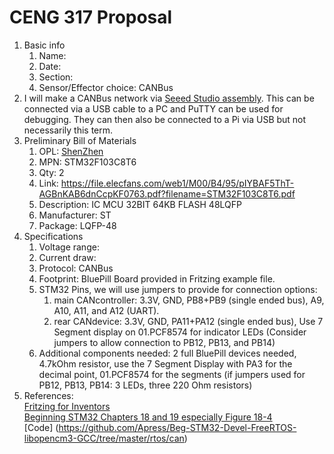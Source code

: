 # CENG 317 Proposal
1. Basic info
     1. Name: 
     2. Date: 
     3. Section:
     4. Sensor/Effector choice: CANBus
2. I will make a CANBus network via [Seeed Studio assembly](https://www.seeedstudio.com/fusion_pcb.html). This can be connected via a USB cable to a PC and PuTTY can be used for debugging. They can then also be connected to a Pi via USB but not necessarily this term. 
3. Preliminary Bill of Materials
    1. OPL: [ShenZhen](https://www.seeedstudio.com/opl.html)
    2. MPN: STM32F103C8T6 
	3. Qty: 2
	4. Link: https://file.elecfans.com/web1/M00/B4/95/pIYBAF5ThT-AGBnKAB6dnCcpKF0763.pdf?filename=STM32F103C8T6.pdf
    5. Description:	IC MCU 32BIT 64KB FLASH 48LQFP
	6. Manufacturer: ST
	7. Package: LQFP-48
4. Specifications
    1. Voltage range:
	2. Current draw:
	3. Protocol: CANBus
	4. Footprint: BluePill Board provided in Fritzing example file.
	5. STM32 Pins, we will use jumpers to provide for connection options:
	    1. main CANcontroller: 3.3V, GND, PB8+PB9 (single ended bus), A9, A10, A11, and A12 (UART).
		2. rear CANdevice: 3.3V, GND, PA11+PA12 (single ended bus), Use 7 Segment display on 01.PCF8574 for indicator LEDs (Consider jumpers to allow connection to PB12, PB13, and PB14)
	6. Additional components needed: 2 full BluePill devices needed, 4.7kOhm resistor, use the 7 Segment Display with PA3 for the decimal point, 01.PCF8574 for the segments (if jumpers used for PB12, PB13, PB14: 3 LEDs, three 220 Ohm resistors)
5. References:    
[Fritzing for Inventors](https://learning-oreilly-com.ezproxy.humber.ca/library/view/fritzing-for-inventors/9780071844642/ch01.html#ch01)    
[Beginning STM32 Chapters 18 and 19 especially Figure 18-4](https://learning-oreilly-com.ezproxy.humber.ca/library/view/beginning-stm32-developing/9781484236246/html/465982_1_En_1_Chapter.xhtml)     
[Code] (https://github.com/Apress/Beg-STM32-Devel-FreeRTOS-libopencm3-GCC/tree/master/rtos/can)